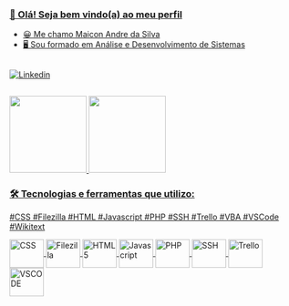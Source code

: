 <div align="center">
  <a href="https://github.com/maiconandredasilva">
</div>

### 👋 Olá! Seja bem vindo(a) ao meu perfil


- 😀 Me chamo Maicon Andre da Silva
- 🖥 Sou formado em Análise e Desenvolvimento de Sistemas

##

[![Linkedin](https://img.shields.io/badge/LinkedIn-0077B5?style=for-the-badge&logo=linkedin&logoColor=white)](https://www.linkedin.com/in/maicon-silva-689b9828/)

##

<div>
  <a href="https://beacons.ai/maiconandredasilva"><img height="135em" src="https://github-readme-stats.vercel.app/api?username=maiconandredasilva&show_icons=true&theme=dracula&include_all_commits=true&count_private=true"/> <img height="135em" src="https://github-readme-stats.vercel.app/api/top-langs/?username=maiconandredasilva&layout=compact&theme=tokyonight&langs_count=6&hide=c++"  /> 
</div>

### 🛠️ Tecnologias e ferramentas que utilizo:

#CSS #Filezilla #HTML #Javascript #PHP #SSH #Trello #VBA #VSCode #Wikitext
  
<div>
   
  <img align="center" alt="CSS" height="50" width="60" src="https://cdn.jsdelivr.net/gh/devicons/devicon/icons/css3/css3-original.svg" />
  <img align="center" alt="Filezilla" height="50" width="60" src="https://cdn.jsdelivr.net/gh/devicons/devicon/icons/filezilla/filezilla-plain.svg" />
  <img align="center" alt="HTML5" height="50" width="60" src="https://cdn.jsdelivr.net/gh/devicons/devicon/icons/html5/html5-original.svg" />
  <img align="center" alt="Javascript" height="50" width="60" src="https://cdn.jsdelivr.net/gh/devicons/devicon/icons/javascript/javascript-plain.svg" />
  <img align="center" alt="PHP" height="50" width="60" src="https://cdn.jsdelivr.net/gh/devicons/devicon/icons/php/php-original.svg" />
  <img align="center" alt="SSH" height="50" width="60" src="https://cdn.jsdelivr.net/gh/devicons/devicon/icons/ssh/ssh-original-wordmark.svg" />
   <img align="center" alt="Trello" height="50" width="60" src="https://cdn.jsdelivr.net/gh/devicons/devicon/icons/trello/trello-plain.svg" /> 
  <img align="center" alt="VSCODE" height="50" width="60" src="https://cdn.jsdelivr.net/gh/devicons/devicon/icons/vscode/vscode-original-wordmark.svg" />
  
  </div>
